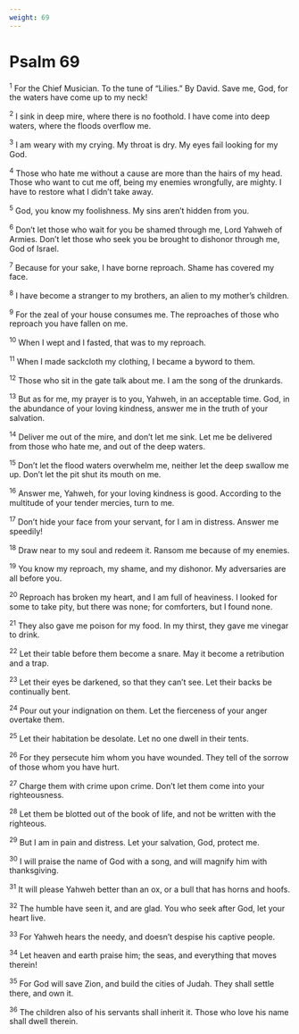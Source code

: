 ```yaml
---
weight: 69
---
```


# Psalm 69

<sup>1</sup> For the Chief Musician. To the tune of “Lilies.” By David. Save me, God, for the waters have come up to my neck! 

<sup>2</sup> I sink in deep mire, where there is no foothold. I have come into deep waters, where the floods overflow me. 

<sup>3</sup> I am weary with my crying. My throat is dry. My eyes fail looking for my God. 

<sup>4</sup> Those who hate me without a cause are more than the hairs of my head. Those who want to cut me off, being my enemies wrongfully, are mighty. I have to restore what I didn’t take away. 

<sup>5</sup> God, you know my foolishness. My sins aren’t hidden from you. 

<sup>6</sup> Don’t let those who wait for you be shamed through me, Lord Yahweh of Armies. Don’t let those who seek you be brought to dishonor through me, God of Israel. 

<sup>7</sup> Because for your sake, I have borne reproach. Shame has covered my face. 

<sup>8</sup> I have become a stranger to my brothers, an alien to my mother’s children. 

<sup>9</sup> For the zeal of your house consumes me. The reproaches of those who reproach you have fallen on me. 

<sup>10</sup> When I wept and I fasted, that was to my reproach. 

<sup>11</sup> When I made sackcloth my clothing, I became a byword to them. 

<sup>12</sup> Those who sit in the gate talk about me. I am the song of the drunkards. 

<sup>13</sup> But as for me, my prayer is to you, Yahweh, in an acceptable time. God, in the abundance of your loving kindness, answer me in the truth of your salvation. 

<sup>14</sup> Deliver me out of the mire, and don’t let me sink. Let me be delivered from those who hate me, and out of the deep waters. 

<sup>15</sup> Don’t let the flood waters overwhelm me, neither let the deep swallow me up. Don’t let the pit shut its mouth on me. 

<sup>16</sup> Answer me, Yahweh, for your loving kindness is good. According to the multitude of your tender mercies, turn to me. 

<sup>17</sup> Don’t hide your face from your servant, for I am in distress. Answer me speedily! 

<sup>18</sup> Draw near to my soul and redeem it. Ransom me because of my enemies. 

<sup>19</sup> You know my reproach, my shame, and my dishonor. My adversaries are all before you. 

<sup>20</sup> Reproach has broken my heart, and I am full of heaviness. I looked for some to take pity, but there was none; for comforters, but I found none. 

<sup>21</sup> They also gave me poison for my food. In my thirst, they gave me vinegar to drink. 

<sup>22</sup> Let their table before them become a snare. May it become a retribution and a trap. 

<sup>23</sup> Let their eyes be darkened, so that they can’t see. Let their backs be continually bent. 

<sup>24</sup> Pour out your indignation on them. Let the fierceness of your anger overtake them. 

<sup>25</sup> Let their habitation be desolate. Let no one dwell in their tents. 

<sup>26</sup> For they persecute him whom you have wounded. They tell of the sorrow of those whom you have hurt. 

<sup>27</sup> Charge them with crime upon crime. Don’t let them come into your righteousness. 

<sup>28</sup> Let them be blotted out of the book of life, and not be written with the righteous. 

<sup>29</sup> But I am in pain and distress. Let your salvation, God, protect me. 

<sup>30</sup> I will praise the name of God with a song, and will magnify him with thanksgiving. 

<sup>31</sup> It will please Yahweh better than an ox, or a bull that has horns and hoofs. 

<sup>32</sup> The humble have seen it, and are glad. You who seek after God, let your heart live. 

<sup>33</sup> For Yahweh hears the needy, and doesn’t despise his captive people. 

<sup>34</sup> Let heaven and earth praise him; the seas, and everything that moves therein! 

<sup>35</sup> For God will save Zion, and build the cities of Judah. They shall settle there, and own it. 

<sup>36</sup> The children also of his servants shall inherit it. Those who love his name shall dwell therein. 


